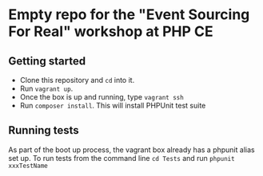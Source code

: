 # Empty repo for the "Event Sourcing For Real" workshop at PHP CE

## Getting started
- Clone this repository and `cd` into it.
- Run `vagrant up`.
- Once the box is up and running, type `vagrant ssh`
- Run `composer install`. This will install PHPUnit test suite

## Running tests
As part of the boot up process, the vagrant box already has a phpunit alias set up.
To run tests from the command line `cd Tests` and run `phpunit xxxTestName`